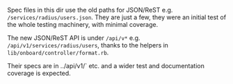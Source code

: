 Spec files in this dir use the old paths for JSON/ReST e.g.
`/services/radius/users.json`. They are just a few,
they were an initial test of the whole testing machinery,
with minimal coverage.

The new JSON/ReST API is under `/api/v*` e.g.
`/api/v1/services/radius/users`, thanks to the
helpers in `lib/onboard/controller/format.rb`.

Their specs are in ../api/v1/` etc.
and a wider test and documentation coverage is expected.
